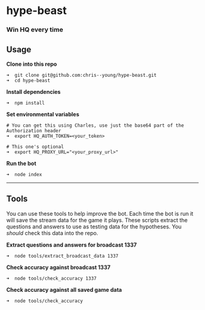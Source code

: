 hype-beast
==========

### Win HQ every time

Usage
-----

__Clone into this repo__
```
➜  git clone git@github.com:chris--young/hype-beast.git
➜  cd hype-beast
```

__Install dependencies__
```
➜  npm install
```

__Set environmental variables__
```
# You can get this using Charles, use just the base64 part of the Authorization header
➜  export HQ_AUTH_TOKEN=<your_token>

# This one's optional
➜  export HQ_PROXY_URL="<your_proxy_url>"
```

__Run the bot__
```
➜  node index
```

******

Tools
-----

You can use these tools to help improve the bot. Each time the bot is run it will
save the stream data for the game it plays. These scripts extract the questions and
answers to use as testing data for the hypotheses. You _should_ check this data into
the repo.

__Extract questions and answers for broadcast 1337__
```
➜  node tools/extract_broadcast_data 1337
```

__Check accuracy against broadcast 1337__
```
➜  node tools/check_accuracy 1337
```

__Check accuracy against all saved game data__
```
➜  node tools/check_accuracy
```
